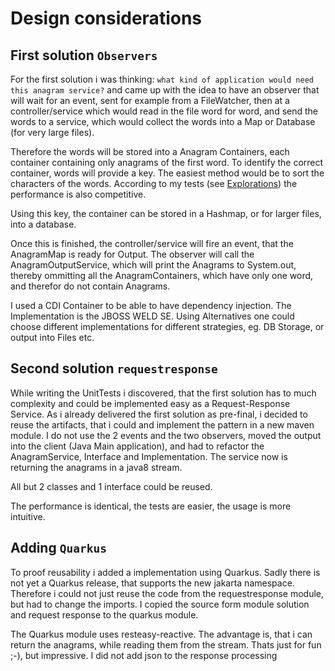 # Design considerations

## First solution `Observers`

For the first solution i was thinking: `what kind of application would need this anagram service?`
and came up with the idea to have an observer that will wait for an event, sent for example from a FileWatcher,
then at a controller/service which would read in the file word for word, and send the words to a service, which would collect the words into a Map or Database (for very large files).

Therefore the words will be stored into a Anagram Containers, each container containing only anagrams of the first word. To identify the correct container, words will provide a key. The easiest method would be to sort the characters of the words. According to my tests (see [Explorations](/exploration/)) the performance is also competitive.

Using this key, the container can be stored in a Hashmap, or for larger files, into a database.

Once this is finished, the controller/service will fire an event, that the AnagramMap is ready for Output.
The observer will call the AnagramOutputService, which will print the Anagrams to System.out, thereby ommitting all the AnagramContainers, which have only one word, and therefor do not contain Anagrams.

I used a CDI Container to be able to have dependency injection. The Implementation is the JBOSS WELD SE. Using Alternatives one could choose different implementations for different strategies, eg. DB Storage, or output into Files etc.

## Second solution `requestresponse`

While writing the UnitTests i discovered, that the first solution has to much complexity and could be implemented easy as a Request-Response Service. As i already delivered the first solution as pre-final, i decided to reuse the artifacts, that i could and implement the pattern in a new maven module. I do not use the 2 events and the two observers, moved the output into the client (Java Main application), and had to refactor the AnagramService, Interface and Implementation. The service now is returning the anagrams in a java8 stream.

All but 2 classes and 1 interface could be reused.

The performance is identical, the tests are easier, the usage is more intuitive.

## Adding `Quarkus`

To proof reusability i added a implementation using Quarkus. Sadly there is not yet a Quarkus release, that supports the new jakarta namespace. Therefore i could not just reuse the code from the requestresponse module, but had to change the imports.
I copied the source form module solution and request response to the quarkus module.

The Quarkus module uses resteasy-reactive. The advantage is, that i can return the anagrams, while reading them from the stream.
Thats just for fun ;-), but impressive.
I did not add json to the response processing


